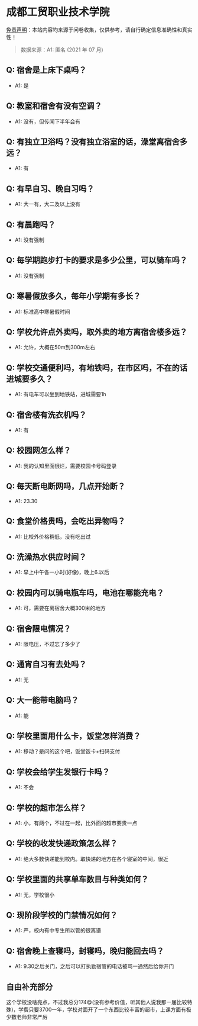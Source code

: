 # 成都工贸职业技术学院

[免责声明](https://colleges.chat/#_3)：本站内容均来源于问卷收集，仅供参考，请自行确定信息准确性和真实性！

> 数据来源：A1: 匿名 (2021 年 07 月)

## Q: 宿舍是上床下桌吗？

- A1: 是

## Q: 教室和宿舍有没有空调？

- A1: 没有，但传闻下半年会有

## Q: 有独立卫浴吗？没有独立浴室的话，澡堂离宿舍多远？

- A1: 有

## Q: 有早自习、晚自习吗？

- A1: 大一有，大二及以上没有

## Q: 有晨跑吗？

- A1: 没有强制

## Q: 每学期跑步打卡的要求是多少公里，可以骑车吗？

- A1: 没有强制

## Q: 寒暑假放多久，每年小学期有多长？

- A1: 标准高中寒暑假时间

## Q: 学校允许点外卖吗，取外卖的地方离宿舍楼多远？

- A1: 允许，大概在50m到300m左右

## Q: 学校交通便利吗，有地铁吗，在市区吗，不在的话进城要多久？

- A1: 有电车可以坐到地铁站，进城需要1h

## Q: 宿舍楼有洗衣机吗？

- A1: 有

## Q: 校园网怎么样？

- A1: 我的认知里面很烂，需要校园卡号码登录

## Q: 每天断电断网吗，几点开始断？

- A1: 23.30

## Q: 食堂价格贵吗，会吃出异物吗？

- A1: 比校外价格稍低，没有吃出过

## Q: 洗澡热水供应时间？

- A1: 早上中午各一小时(好像)，晚上6.以后

## Q: 校园内可以骑电瓶车吗，电池在哪能充电？

- A1: 可，需要在离宿舍大概300米的地方

## Q: 宿舍限电情况？

- A1: 限电压，不过忘了多少了

## Q: 通宵自习有去处吗？

- A1: 无

## Q: 大一能带电脑吗？

- A1: 能

## Q: 学校里面用什么卡，饭堂怎样消费？

- A1: 移动？是问的这个吧，饭堂饭卡+扫码支付

## Q: 学校会给学生发银行卡吗？

- A1: 不会

## Q: 学校的超市怎么样？

- A1: 小，有两个，不过在一起，比外面的超市要贵一点

## Q: 学校的收发快递政策怎么样？

- A1: 绝大多数快递能到校内。取快递的地方在各个寝室的中间，很近

## Q: 学校里面的共享单车数目与种类如何？

- A1: 无，学校很小

## Q: 现阶段学校的门禁情况如何？

- A1: 严，校内有中专生所以管的很离谱

## Q: 宿舍晚上查寝吗，封寝吗，晚归能回去吗？

- A1: 9.30之后关门，之后可以打执勤宿管的电话被骂一通然后给你开门

## 自由补充部分

这个学校没啥亮点，不过我总分174😋(没有参考价值，听其他人说我那一届比较特殊)，学费只要3700一年，学校对面开了一个东西比较丰富的超市，上课方面有极少数老师非常严厉